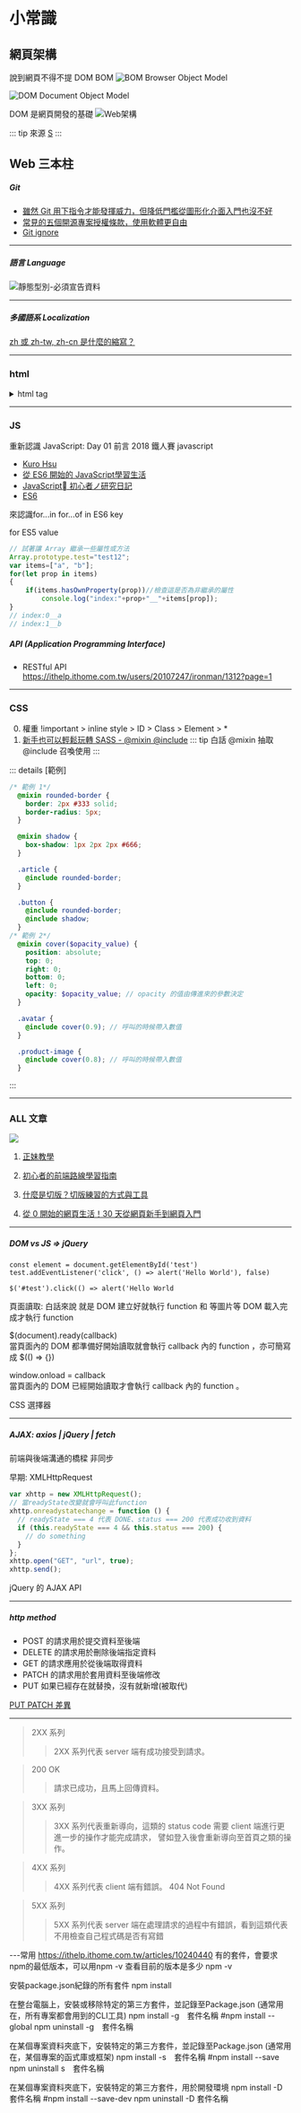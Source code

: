 # 小常識
<style>
html {
    overflow: -moz-hidden-unscrollable;
    height: 100%;
}

body::-webkit-scrollbar {
    display: none;
}

body {
    -ms-overflow-style: none;
    height: 100%;
	width: calc(100vw + 18px);
	overflow: auto;
}
</style>

## 網頁架構

說到網頁不得不提 DOM BOM
![BOM](https://i.imgur.com/n9FjFpv.png)
Browser Object Model
[](https://ithelp.ithome.com.tw/upload/images/20171214/20065504EIG4UYcuGE.png)

![DOM](https://i.imgur.com/uJwKmCq.png)
Document Object Model
[](https://www.javadrive.jp/javascript/dom/index1.html)

DOM 是網頁開發的基礎
![Web架構](https://i.imgur.com/VDoI7q5.png)


::: tip 來源
[S](https://ithelp.ithome.com.tw/articles/10191765)
:::

## Web 三本柱

##### Git

+ [雖然 Git 用下指令才能發揮威力，但降低門檻從圖形化介面入門也沒不好](https://progressbar.tw/posts/49)
+ [常見的五個開源專案授權條款，使用軟體更自由](https://noob.tw/open-source-licenses/)
+ [Git ignore](https://gitbook.tw/chapters/using-git/ignore.html)

---
##### 語言 Language

![靜態型別-必須宣告資料](https://i.imgur.com/9DX9OuA.png)

---
##### 多國語系 Localization

[zh 或 zh-tw, zh-cn 是什麼的縮寫？](https://english.bruceli.net/2011/11/zhzh-tw-zh-cn.html)


---
### html
<details>
  <summary>html tag</summary>

| HTML TAG | Eng.            | X
| -------- | --------------- | -------------------------------- |
| var      | variable        | Text                             |
| q        | quotation       | Text                             |
| em       | emphasized      | Text                             |
| b        | bold            | Text                             |
| i        | italic          | Text                             |
| br       | break           | Text                             |
| u        | underlined      | Text                             |
| s        | strikethrough   | Text                             |
| span     | span            | 範圍                             |
| ol       | ordered list    | Text                             |
| ul       | unordered list  | Text                             |
| li       | list item       | \*\*\*                           |
| h1       | header 1        | \*\*\*                           |
| p        | paragraph       | 段落                             |
| hr       | horizontal rule | 段落                             |
| rel      | relations       | 关联到一个 stylesheet（样式表单)  |

</details>

---
### JS
重新認識 JavaScript: Day 01 前言
2018 鐵人賽 javascript
+ [Kuro Hsu](https://ithelp.ithome.com.tw/articles/10190633)
+ [從 ES6 開始的 JavaScript學習生活](https://eyesofkids.gitbooks.io/javascript-start-from-es6/content/)
+ [JavaScript 初心者ノ研究日記](https://ithelp.ithome.com.tw/users/20129506/ironman/3700?page=1)
+ [ES6](https://ithelp.ithome.com.tw/articles/10223406)

來認識for...in for...of
in  ES6 key 

for ES5 value 

```js
// 試著讓 Array 繼承一些屬性或方法
Array.prototype.test="test12";
var items=["a", "b"];
for(let prop in items)
{
    if(items.hasOwnProperty(prop))//檢查這是否為非繼承的屬性
        console.log("index:"+prop+"__"+items[prop]);
}
// index:0__a
// index:1__b
```

##### API (Application Programming Interface)

+ RESTful API<br>
https://ithelp.ithome.com.tw/users/20107247/ironman/1312?page=1

---
### CSS
0. 權重
!important > inline style > ID > Class > Element > *
1. [新手也可以輕鬆玩轉 SASS - @mixin  @include](https://5xruby.tw/posts/play-sass-mixin-and-include)
::: tip 白話
@mixin 抽取 <br>
@include 召喚使用
:::

::: details [範例]
```scss
/* 範例 1*/
  @mixin rounded-border {
    border: 2px #333 solid;
    border-radius: 5px;
  }

  @mixin shadow {
    box-shadow: 1px 2px 2px #666;
  }

  .article {
    @include rounded-border;
  }

  .button {
    @include rounded-border;
    @include shadow;
  }
/* 範例 2*/
  @mixin cover($opacity_value) {
    position: absolute;
    top: 0;
    right: 0;
    bottom: 0;
    left: 0;
    opacity: $opacity_value; // opacity 的值由傳進來的參數決定
  }

  .avatar {
    @include cover(0.9); // 呼叫的時候帶入數值
  }

  .product-image {
    @include cover(0.8); // 呼叫的時候帶入數值
  }
```
:::

---
### ALL 文章

![](https://i.imgur.com/QPYZIfa.png)

1. [正妹教學](https://ithelp.ithome.com.tw/users/20121212/ironman/3578)

2. [初心者的前端路線學習指南](https://medium.com/i-am-mike/%E5%88%9D%E5%BF%83%E8%80%85%E7%9A%84%E5%89%8D%E7%AB%AF%E8%B7%AF%E7%B7%9A%E5%AD%B8%E7%BF%92%E6%8C%87%E5%8D%97-895de088257f)

3.  [什麼是切版？切版練習的方式與工具](https://medium.com/%E9%BA%A5%E5%85%8B%E7%9A%84%E5%8D%8A%E8%B7%AF%E5%87%BA%E5%AE%B6%E7%AD%86%E8%A8%98/%E4%BB%80%E9%BA%BC%E6%98%AF%E5%88%87%E7%89%88-%E5%88%87%E7%89%88%E7%B7%B4%E7%BF%92%E7%9A%84%E6%96%B9%E5%BC%8F%E8%88%87%E5%B7%A5%E5%85%B7-7069b2dbf742)

4. [從 0 開始的網頁生活！30 天從網頁新手到網頁入門](https://ithelp.ithome.com.tw/users/20111948/ironman/1776)

---

##### DOM vs JS => jQuery

```javascript=
const element = document.getElementById('test')
test.addEventListener('click', () => alert('Hello World'), false)
```

```javascript=
$('#test').click(() => alert('Hello World
```

頁面讀取: 白話來說 就是 DOM 建立好就執行 function 和 等圖片等 DOM 載入完成才執行 function

$(document).ready(callback)<br>
當頁面內的 DOM 都準備好開始讀取就會執行 callback 內的 function ，亦可簡寫成 $(() => {})

window.onload = callback<br>
當頁面內的 DOM 已經開始讀取才會執行 callback 內的 function 。

CSS 選擇器

---

##### AJAX: axios | jQuery | fetch

前端與後端溝通的橋樑
非同步

早期:
XMLHttpRequest

```javascript
var xhttp = new XMLHttpRequest();
// 當readyState改變就會呼叫此function
xhttp.onreadystatechange = function () {
  // readyState === 4 代表 DONE、status === 200 代表成功收到資料
  if (this.readyState === 4 && this.status === 200) {
    // do something
  }
};
xhttp.open("GET", "url", true);
xhttp.send();
```

jQuery 的 AJAX API

---
##### http method

+ POST 的請求用於提交資料至後端
+ DELETE 的請求用於刪除後端指定資料
+ GET 的請求應用於從後端取得資料
+ PATCH 的請求用於套用資料至後端修改
+ PUT 如果已經存在就替換，沒有就新增(被取代)

[PUT PATCH 差異](https://ihower.tw/blog/archives/6483)


---

>2XX 系列
>>2XX 系列代表 server 端有成功接受到請求。

>200 OK
>>請求已成功，且馬上回傳資料。

>3XX 系列
>>3XX 系列代表重新導向，這類的 status code 需要 client 端進行更進一步的操作才能完成請求，
譬如登入後會重新導向至首頁之類的操作。

>4XX 系列
>>4XX 系列代表 client 端有錯誤。
>>404 Not Found

>5XX 系列
>>5XX 系列代表 server 端在處理請求的過程中有錯誤，看到這類代表不用檢查自己程式碼是否有寫錯

---常用 https://ithelp.ithome.com.tw/articles/10240440
有的套件，會要求npm的最低版本，可以用npm -v 查看目前的版本是多少
npm -v

安裝package.json紀錄的所有套件
npm install 

在整台電腦上，安裝或移除特定的第三方套件，並記錄至Package.json (通常用在，所有專案都會用到的CLI工具)
npm install -g　套件名稱  #npm install --global
npm uninstall -g　套件名稱 

在某個專案資料夾底下，安裝特定的第三方套件，並記錄至Package.json (通常用在，某個專案的函式庫或框架)
npm install -s　套件名稱 #npm install --save
npm uninstall s　套件名稱

在某個專案資料夾底下，安裝特定的第三方套件，用於開發環境
npm install -D 套件名稱 #npm install --save-dev
npm uninstall -D 套件名稱